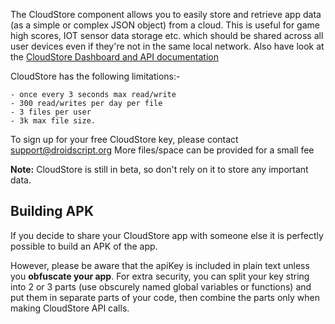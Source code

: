 The CloudStore component allows you to easily store and retrieve app data (as a simple or complex JSON object) from a cloud.
This is useful for game high scores, IOT sensor data storage etc. which should be shared across all user devices even if they're not in the same local network.
Also have look at the [CloudStore Dashboard and API documentation](https://droidscript.github.io/CloudStore/#dashboard)

<premium>

CloudStore has the following limitations:-

	- once every 3 seconds max read/write
	- 300 read/writes per day per file
	- 3 files per user
	- 3k max file size.

To sign up for your free CloudStore key, please contact [support\@droidscript.org](mailto:support\@droidscript.org)
More files/space can be provided for a small fee

**Note:** CloudStore is still in beta, so don't rely on it to store any important data.

## Building APK

If you decide to share your CloudStore app with someone else it is perfectly possible to build an APK of the app.

However, please be aware that the apiKey is included in plain text unless you **obfuscate
your app**.
For extra security, you can split your key string into 2 or 3 parts (use obscurely
named global variables or functions) and put them in separate parts of your code, then
combine the parts only when making CloudStore API calls.

